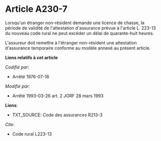 # Article A230-7

Lorsqu'un étranger non-résident demande une licence de chasse, la période de validité de l'attestation d'assurance prévue à
l'article L. 223-13 du nouveau code rural ne peut excéder un délai de quarante-huit heures.

L'assureur doit remettre à l'étranger non-résident une attestation d'assurance temporaire conforme au modèle annexé au
présent article.

**Liens relatifs à cet article**

_Codifié par_:

  - Arrêté 1976-07-16

_Modifié par_:

  - Arrêté 1993-03-26 art. 2 JORF 28 mars 1993

**Liens**:

  - TXT_SOURCE: Code des assurances R213-3

_Cite_:

  - Code rural L223-13
